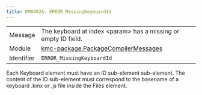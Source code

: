 ```yaml
---
title: KM0402A: ERROR_MissingKeyboardId
---
```


|            |           |
|------------|---------- |
| Message    | The keyboard at index &lt;param&gt; has a missing or empty ID field\. |
| Module     | [kmc-package.PackageCompilerMessages](kmc-package.packagecompilermessages) |
| Identifier | `ERROR_MissingKeyboardId` |


Each Keyboard element must have an ID sub-element sub-element. The content of
the ID sub-element must correspond to the basename of a keyboard .kmx or .js
file inside the Files element.

